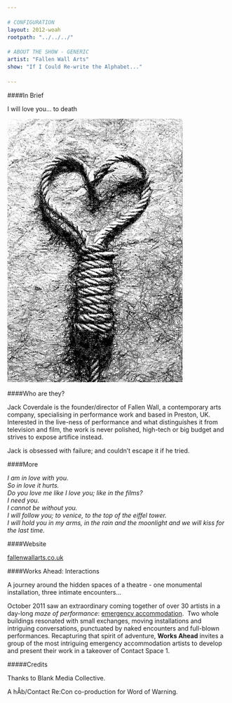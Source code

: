 ```yaml
---

# CONFIGURATION
layout: 2012-woah
rootpath: "../../../"

# ABOUT THE SHOW - GENERIC
artist: "Fallen Wall Arts"
show: "If I Could Re-write the Alphabet..."

---
```


####In Brief

I will love you... to death    

![fallenwall](W10fallenwall.jpg)

####Who are they?

Jack Coverdale is the founder/director of Fallen Wall, a contemporary arts company, specialising in performance work and based in Preston, UK.  Interested in the live-ness of performance and what distinguishes it from television and film, the work is never polished, high-tech or big budget and strives to expose artifice instead.    

Jack is obsessed with failure; and couldn’t escape it if he tried.    

####More

*I am in love with you.     
So in love it hurts.    
Do you love me like I love you; like in the films?    
I need you.    
I cannot be without you.   
I will follow you; to venice, to the top of the eiffel tower.   
I will hold you in my arms, in the rain and the moonlight and we will kiss for the last time.*    

####Website

[fallenwallarts.co.uk](http://www.fallenwallarts.co.uk)

####Works Ahead: Interactions

A journey around the hidden spaces of a theatre - one monumental installation, three intimate encounters... 

October 2011 saw an extraordinary coming together of over 30 artists in a day-long *maze of performance*: [emergency accommodation](http://emergencymcr.org/).  Two whole buildings resonated with small exchanges, moving installations and intriguing conversations, punctuated by naked encounters and full-blown performances. Recapturing that spirit of adventure, **Works Ahead** invites a group of the most intriguing emergency accommodation artists to develop and present their work in a takeover of Contact Space 1. 

#####Credits

Thanks to Blank Media Collective.

A hÅb/Contact Re:Con co-production for Word of Warning.